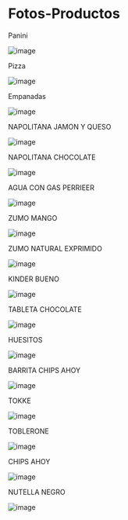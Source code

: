 # Fotos-Productos
Panini

![image](https://github.com/aetherborne/Fotos-Productos/assets/169901416/54f43612-38ad-4b4d-96cd-34a52d854f2f)

Pizza

![image](https://github.com/aetherborne/Fotos-Productos/assets/169901416/43cd1005-6260-4fb9-91a0-d306154d1a15)

Empanadas

![image](https://github.com/aetherborne/Fotos-Productos/assets/169901416/ba7c5382-8dcf-4b0e-b571-fee37753d0d9)

NAPOLITANA JAMON Y QUESO

![image](https://github.com/aetherborne/Fotos-Productos/assets/169901416/ff1a3a5e-fe68-474c-959b-6eedeac35c50)

NAPOLITANA CHOCOLATE

![image](https://github.com/aetherborne/Fotos-Productos/assets/169901416/5af3c433-070f-4a28-8c17-115d8068c452)

AGUA CON GAS PERRIEER

![image](https://github.com/aetherborne/Fotos-Productos/assets/169901416/7c8e5422-aa3f-4158-85b3-453d8c4556b0)

ZUMO MANGO

![image](https://github.com/aetherborne/Fotos-Productos/assets/169901416/03d3ff7b-0a13-41b5-bb06-99c4ddaf5f2b)

ZUMO NATURAL EXPRIMIDO

![image](https://github.com/aetherborne/Fotos-Productos/assets/169901416/b366fd55-2ac1-442e-ad14-95fd1751becc)

KINDER BUENO

![image](https://github.com/aetherborne/Fotos-Productos/assets/169901416/76521d2e-a2b8-4551-bfb7-c5928efffe6d)

TABLETA CHOCOLATE

![image](https://github.com/aetherborne/Fotos-Productos/assets/169901416/bb603f33-8818-457d-97bf-92f8b5373654)

HUESITOS

![image](https://github.com/aetherborne/Fotos-Productos/assets/169901416/307687fc-8339-4c32-b800-735f2a50ee25)

BARRITA CHIPS AHOY

![image](https://github.com/aetherborne/Fotos-Productos/assets/169901416/d153831b-ac2f-46c0-a94e-aa0195357bb6)

TOKKE

![image](https://github.com/aetherborne/Fotos-Productos/assets/169901416/fcbc42b2-01e8-49b6-b759-4c25e050099e)

TOBLERONE

![image](https://github.com/aetherborne/Fotos-Productos/assets/169901416/355bb3f7-b37c-472d-afbc-d26b0c6123ad)

CHIPS AHOY

![image](https://github.com/aetherborne/Fotos-Productos/assets/169901416/b309f52e-d3b6-46fb-9941-c872e09fb1a7)

NUTELLA NEGRO

![image](https://github.com/aetherborne/Fotos-Productos/assets/169901416/e675c8de-37b1-4c6c-b54e-73fe173c99b4)


